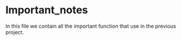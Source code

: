 # Important_notes
In this file we contain all the important function that use in the previous project.

